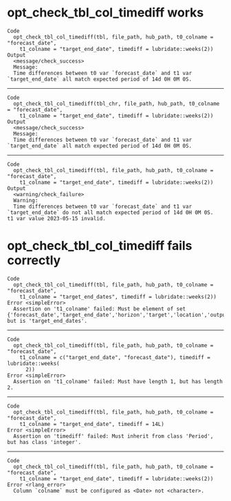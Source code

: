 # opt_check_tbl_col_timediff works

    Code
      opt_check_tbl_col_timediff(tbl, file_path, hub_path, t0_colname = "forecast_date",
        t1_colname = "target_end_date", timediff = lubridate::weeks(2))
    Output
      <message/check_success>
      Message:
      Time differences between t0 var `forecast_date` and t1 var `target_end_date` all match expected period of 14d 0H 0M 0S.

---

    Code
      opt_check_tbl_col_timediff(tbl_chr, file_path, hub_path, t0_colname = "forecast_date",
        t1_colname = "target_end_date", timediff = lubridate::weeks(2))
    Output
      <message/check_success>
      Message:
      Time differences between t0 var `forecast_date` and t1 var `target_end_date` all match expected period of 14d 0H 0M 0S.

---

    Code
      opt_check_tbl_col_timediff(tbl, file_path, hub_path, t0_colname = "forecast_date",
        t1_colname = "target_end_date", timediff = lubridate::weeks(2))
    Output
      <warning/check_failure>
      Warning:
      Time differences between t0 var `forecast_date` and t1 var `target_end_date` do not all match expected period of 14d 0H 0M 0S.  t1 var value 2023-05-15 invalid.

# opt_check_tbl_col_timediff fails correctly

    Code
      opt_check_tbl_col_timediff(tbl, file_path, hub_path, t0_colname = "forecast_date",
        t1_colname = "target_end_dates", timediff = lubridate::weeks(2))
    Error <simpleError>
      Assertion on 't1_colname' failed: Must be element of set {'forecast_date','target_end_date','horizon','target','location','output_type','output_type_id','value'}, but is 'target_end_dates'.

---

    Code
      opt_check_tbl_col_timediff(tbl, file_path, hub_path, t0_colname = "forecast_date",
        t1_colname = c("target_end_date", "forecast_date"), timediff = lubridate::weeks(
          2))
    Error <simpleError>
      Assertion on 't1_colname' failed: Must have length 1, but has length 2.

---

    Code
      opt_check_tbl_col_timediff(tbl, file_path, hub_path, t0_colname = "forecast_date",
        t1_colname = "target_end_date", timediff = 14L)
    Error <simpleError>
      Assertion on 'timediff' failed: Must inherit from class 'Period', but has class 'integer'.

---

    Code
      opt_check_tbl_col_timediff(tbl, file_path, hub_path, t0_colname = "forecast_date",
        t1_colname = "target_end_date", timediff = lubridate::weeks(2))
    Error <rlang_error>
      Column `colname` must be configured as <Date> not <character>.

